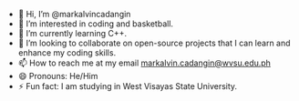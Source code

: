 - 👋 Hi, I’m @markalvincadangin
- 👀 I’m interested in coding and basketball.
- 🌱 I’m currently learning C++.
- 💞️ I’m looking to collaborate on open-source projects that I can learn and enhance my coding skills.
- 📫 How to reach me at my email markalvin.cadangin@wvsu.edu.ph
- 😄 Pronouns: He/Him
- ⚡ Fun fact: I am studying in West Visayas State University.

<!---
markalvincadangin/markalvincadangin is a ✨ special ✨ repository because its `README.md` (this file) appears on your GitHub profile.
You can click the Preview link to take a look at your changes.
--->
